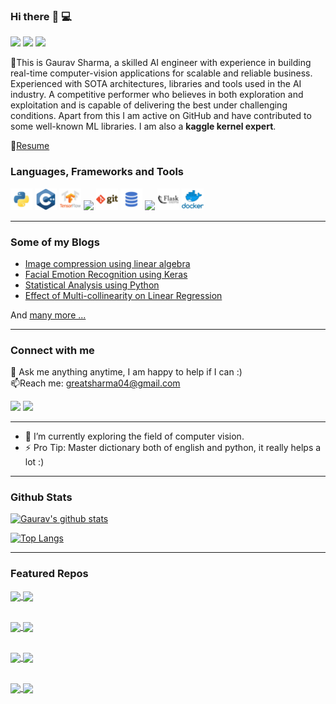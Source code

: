### Hi there  :wave: 💻

<p><a href="https://www.linkedin.com/in/gaurav-sharma-002b6416b/"><img src="https://img.shields.io/badge/linkedin-%230077B5.svg?&style=for-the-badge&logo=linkedin&logoColor=white" height=25></a> <a href="https://medium.com/@greatsharma04/"><img src="https://img.shields.io/badge/medium-%2312100E.svg?&style=for-the-badge&logo=medium&logoColor=white" height=25></a> <a href="https://www.kaggle.com/gauravsharma99"><img src="https://avatars0.githubusercontent.com/u/1336944?s=200&v=4" height=25></a></p>

:boy:This is Gaurav Sharma, a skilled AI engineer with experience in building real-time computer-vision applications for scalable and reliable business. Experienced with SOTA architectures, libraries and tools used in the AI industry. A competitive performer who believes in both exploration and exploitation and is capable of delivering the best under challenging conditions. Apart from this I am active on GitHub and have contributed to some well-known ML libraries. I am also a **kaggle kernel expert**.

📝[Resume](https://drive.google.com/file/d/1yNW7sn-FGzsoJ7nGYbjpXRZkSpwXIfZ_/view?usp=sharing)<br>

### Languages, Frameworks and Tools

<p><img src="https://raw.githubusercontent.com/github/explore/80688e429a7d4ef2fca1e82350fe8e3517d3494d/topics/python/python.png" height=35>
  <img src="https://raw.githubusercontent.com/github/explore/80688e429a7d4ef2fca1e82350fe8e3517d3494d/topics/cpp/cpp.png" height=35>
  <img src="https://raw.githubusercontent.com/github/explore/80688e429a7d4ef2fca1e82350fe8e3517d3494d/topics/tensorflow/tensorflow.png" height=35>
  <img src="https://img.shields.io/badge/PyTorch%20-%23EE4C2C.svg?&style=for-the-badge&logo=PyTorch&logoColor=white" />
  <img src="https://raw.githubusercontent.com/github/explore/80688e429a7d4ef2fca1e82350fe8e3517d3494d/topics/git/git.png" height=35>
  <img src="https://raw.githubusercontent.com/github/explore/80688e429a7d4ef2fca1e82350fe8e3517d3494d/topics/sql/sql.png" height=35>
  <img src ="https://img.shields.io/badge/sqlite-%2307405e.svg?&style=for-the-badge&logo=sqlite&logoColor=white"/>
  <img src="https://raw.githubusercontent.com/github/explore/80688e429a7d4ef2fca1e82350fe8e3517d3494d/topics/flask/flask.png" height=35> 
  <img src="https://raw.githubusercontent.com/github/explore/80688e429a7d4ef2fca1e82350fe8e3517d3494d/topics/docker/docker.png" height=35> 

---

### Some of my Blogs<br>
- [Image compression using linear algebra](https://medium.com/analytics-vidhya/compressing-images-using-linear-algebra-bdac64c5e7ef)<br>
- [Facial Emotion Recognition using Keras](https://medium.com/@greatsharma04/facial-emotion-recognition-fer-using-keras-763df7946a64)<br>
- [Statistical Analysis using Python](https://medium.com/@greatsharma04/statistical-analysis-using-python-e83f10ca3c82)<br>
- [Effect of Multi-collinearity on Linear Regression](https://medium.com/analytics-vidhya/effect-of-multicollinearity-on-linear-regression-1cf7cfc5e8eb)<br>

And [many more ...](https://medium.com/@greatsharma04/)

---

### Connect with me
💬 Ask me anything anytime, I am happy to help if I can :)<br>
:mailbox:Reach me: greatsharma04@gmail.com 
<p>                <a href="https://www.instagram.com/gaurav.sharma.99/"><img src="https://cdn.jsdelivr.net/npm/simple-icons@v3/icons/instagram.svg" height=25></a>           <a href="https://twitter.com/import_gs"><img src="https://cdn.jsdelivr.net/npm/simple-icons@v3/icons/twitter.svg" height=25></a></p>

---

- 🌱 I’m currently exploring the field of computer vision.
- ⚡ Pro Tip: Master dictionary both of english and python, it really helps a lot :)

---

### Github Stats
[![Gaurav's github stats](https://github-readme-stats.vercel.app/api?username=greatsharma&count_private=true&show_icons=true&include_all_commits=1)](https://github.com/greatsharma/github-readme-stats)

[![Top Langs](https://github-readme-stats.vercel.app/api/top-langs/?username=greatsharma&hide=Rich%Text%Format,Shell)](https://github.com/greatsharma/github-readme-stats)

---

### Featured Repos

<a href="https://github.com/greatsharma/Facial_Emotion_Recognition">
  <img align="center" src="https://github-readme-stats.vercel.app/api/pin/?username=greatsharma&repo=Facial_Emotion_Recognition" />
</a>
<a href="https://github.com/greatsharma/Thumb-Gestures-Detection">
  <img align="center" src="https://github-readme-stats.vercel.app/api/pin/?username=greatsharma&repo=Thumb-Gestures-Detection" />
</a>

<br><a href="https://github.com/greatsharma/MPG">
  <img align="center" src="https://github-readme-stats.vercel.app/api/pin/?username=greatsharma&repo=MPG" />
</a>
<a href="https://github.com/greatsharma/DeepLearning-Papers-Implementation">
  <img align="center" src="https://github-readme-stats.vercel.app/api/pin/?username=greatsharma&repo=DeepLearning-Papers-Implementation" />
</a>

<br><a href="https://github.com/greatsharma/Basics-of-Quantum-in-Python">
  <img align="center" src="https://github-readme-stats.vercel.app/api/pin/?username=greatsharma&repo=Basics-of-Quantum-in-Python" />
</a>
<a href="https://github.com/greatsharma/Particle-Swarm-Optimization">
  <img align="center" src="https://github-readme-stats.vercel.app/api/pin/?username=greatsharma&repo=Particle-Swarm-Optimization" />
</a>

<br><a href="https://github.com/greatsharma/Red_Black_Tree">
  <img align="center" src="https://github-readme-stats.vercel.app/api/pin/?username=greatsharma&repo=Red_Black_Tree" />
</a>
<a href="https://github.com/greatsharma/Matuidi">
  <img align="center" src="https://github-readme-stats.vercel.app/api/pin/?username=greatsharma&repo=Matuidi" />
</a>
